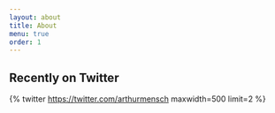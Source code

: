 ```yaml
---
layout: about
title: About
menu: true
order: 1
---
```

<!-- Welcome to my personal page. I use it to centralize useful personal info and to write [posts related to my research](blog). A list of my publications can be found [here](publications). -->
## Recently on Twitter
{% twitter https://twitter.com/arthurmensch maxwidth=500 limit=2 %}
